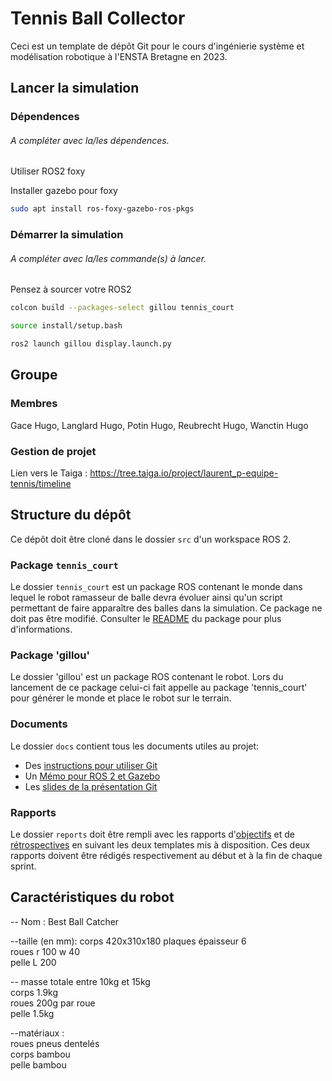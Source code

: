 # Tennis Ball Collector

Ceci est un template de dépôt Git pour le cours d'ingénierie système et modélisation robotique à l'ENSTA Bretagne en 2023.


## Lancer la simulation

### Dépendences

###### A compléter avec la/les dépendences.
Utiliser ROS2 foxy

Installer gazebo pour foxy
```bash
sudo apt install ros-foxy-gazebo-ros-pkgs
```



### Démarrer la simulation

###### A compléter avec la/les commande(s) à lancer.

Pensez à sourcer votre ROS2 

```bash
colcon build --packages-select gillou tennis_court
```
```bash
source install/setup.bash
```
```bash
ros2 launch gillou display.launch.py
```


## Groupe

### Membres

Gace Hugo, Langlard Hugo, Potin Hugo, Reubrecht Hugo, Wanctin Hugo


### Gestion de projet

Lien vers le Taiga : https://tree.taiga.io/project/laurent_p-equipe-tennis/timeline



## Structure du dépôt

Ce dépôt doit être cloné dans le dossier `src` d'un workspace ROS 2.

### Package `tennis_court`

Le dossier `tennis_court` est un package ROS contenant le monde dans lequel le robot ramasseur de balle devra évoluer ainsi qu'un script permettant de faire apparaître des balles dans la simulation.
Ce package ne doit pas être modifié.
Consulter le [README](tennis_court/README.md) du package pour plus d'informations.

### Package 'gillou'

Le dossier 'gillou' est un package ROS contenant le robot. Lors du lancement de ce package celui-ci fait appelle au package 'tennis_court' pour générer le monde et place le robot sur le terrain.

### Documents

Le dossier `docs` contient tous les documents utiles au projet:
- Des [instructions pour utiliser Git](docs/GitWorkflow_fork.md)
- Un [Mémo pour ROS 2 et Gazebo](docs/Memo_ROS2.pdf)
- Les [slides de la présentation Git](docs/GitPresentation.pdf)


### Rapports

Le dossier `reports` doit être rempli avec les rapports d'[objectifs](../reports/GoalsTemplate.md) et de [rétrospectives](../reports/DebriefTemplate.md) en suivant les deux templates mis à disposition. Ces deux rapports doivent être rédigés respectivement au début et à la fin de chaque sprint.

## Caractéristiques du robot

-- Nom : Best Ball Catcher  

--taille (en mm): 
	corps 420x310x180 plaques épaisseur 6  
	roues r 100 w 40  
	pelle L 200  

-- masse totale entre 10kg et 15kg  
	corps 1.9kg  
	roues 200g par roue  
	pelle 1.5kg  

--matériaux :  
	roues pneus dentelés  
	corps bambou  
	pelle bambou  

